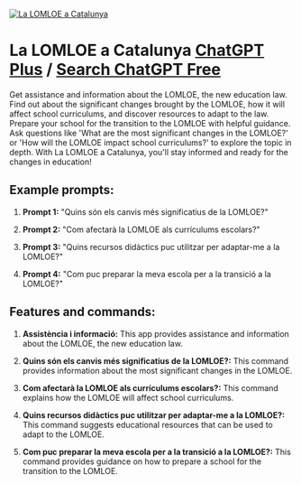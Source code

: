 
[![La LOMLOE a Catalunya](https://files.oaiusercontent.com/file-b4qwFRiIrW9IEGQXgvfDjBE0?se=2123-10-17T16%3A14%3A35Z&sp=r&sv=2021-08-06&sr=b&rscc=max-age%3D31536000%2C%20immutable&rscd=attachment%3B%20filename%3D6300e961-9b2d-4491-b225-b3f9a8787c9e.png&sig=uqGzMTxA6rMDOAngBBv8o6Pm2CQ43Iyba34UuTOkoEo%3D)](https://chat.openai.com/g/g-GBDEhW8hp-la-lomloe-a-catalunya)

# La LOMLOE a Catalunya [ChatGPT Plus](https://chat.openai.com/g/g-GBDEhW8hp-la-lomloe-a-catalunya) / [Search ChatGPT Free](https://gptcall.net/index.html#/?search=La%20LOMLOE%20a%20Catalunya)

Get assistance and information about the LOMLOE, the new education law. Find out about the significant changes brought by the LOMLOE, how it will affect school curriculums, and discover resources to adapt to the law. Prepare your school for the transition to the LOMLOE with helpful guidance. Ask questions like 'What are the most significant changes in the LOMLOE?' or 'How will the LOMLOE impact school curriculums?' to explore the topic in depth. With La LOMLOE a Catalunya, you'll stay informed and ready for the changes in education!

## Example prompts:

1. **Prompt 1:** "Quins són els canvis més significatius de la LOMLOE?"

2. **Prompt 2:** "Com afectarà la LOMLOE als currículums escolars?"

3. **Prompt 3:** "Quins recursos didàctics puc utilitzar per adaptar-me a la LOMLOE?"

4. **Prompt 4:** "Com puc preparar la meva escola per a la transició a la LOMLOE?"

## Features and commands:

1. **Assistència i informació:** This app provides assistance and information about the LOMLOE, the new education law.

2. **Quins són els canvis més significatius de la LOMLOE?:** This command provides information about the most significant changes in the LOMLOE.

3. **Com afectarà la LOMLOE als currículums escolars?:** This command explains how the LOMLOE will affect school curriculums.

4. **Quins recursos didàctics puc utilitzar per adaptar-me a la LOMLOE?:** This command suggests educational resources that can be used to adapt to the LOMLOE.

5. **Com puc preparar la meva escola per a la transició a la LOMLOE?:** This command provides guidance on how to prepare a school for the transition to the LOMLOE.


